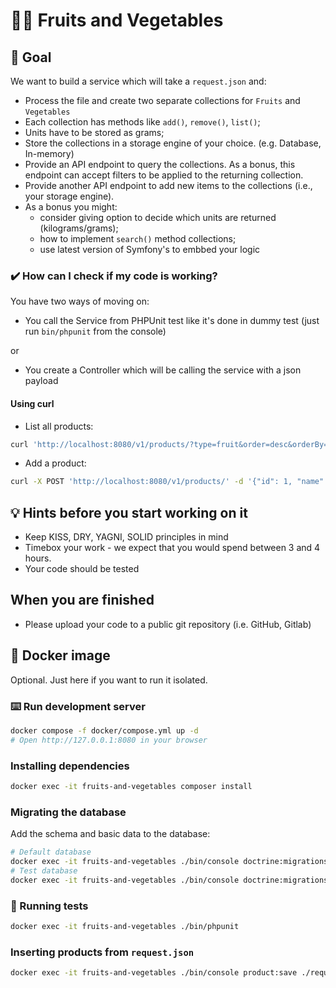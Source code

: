 # 🍎🥕 Fruits and Vegetables

## 🎯 Goal
We want to build a service which will take a `request.json` and:
* Process the file and create two separate collections for `Fruits` and `Vegetables`
* Each collection has methods like `add()`, `remove()`, `list()`;
* Units have to be stored as grams;
* Store the collections in a storage engine of your choice. (e.g. Database, In-memory)
* Provide an API endpoint to query the collections. As a bonus, this endpoint can accept filters to be applied to the returning collection.
* Provide another API endpoint to add new items to the collections (i.e., your storage engine).
* As a bonus you might:
  * consider giving option to decide which units are returned (kilograms/grams);
  * how to implement `search()` method collections;
  * use latest version of Symfony's to embbed your logic 

### ✔️ How can I check if my code is working?
You have two ways of moving on:
* You call the Service from PHPUnit test like it's done in dummy test (just run `bin/phpunit` from the console)

or

* You create a Controller which will be calling the service with a json payload

#### Using curl

* List all products:
```bash
curl 'http://localhost:8080/v1/products/?type=fruit&order=desc&orderBy=id&unit=kg'
```

* Add a product:
```bash
curl -X POST 'http://localhost:8080/v1/products/' -d '{"id": 1, "name": "Watermelon", "type": "vegetable", "quantity": 1.5, "unit": "kg"}' -H "Content-Type: application/json"
```

## 💡 Hints before you start working on it
* Keep KISS, DRY, YAGNI, SOLID principles in mind
* Timebox your work - we expect that you would spend between 3 and 4 hours.
* Your code should be tested

## When you are finished
* Please upload your code to a public git repository (i.e. GitHub, Gitlab)

## 🐳 Docker image
Optional. Just here if you want to run it isolated.

### ⌨️ Run development server
```bash
docker compose -f docker/compose.yml up -d
# Open http://127.0.0.1:8080 in your browser
```

### Installing dependencies
```bash
docker exec -it fruits-and-vegetables composer install
```

### Migrating the database
Add the schema and basic data to the database:
```bash
# Default database
docker exec -it fruits-and-vegetables ./bin/console doctrine:migrations:migrate
# Test database
docker exec -it fruits-and-vegetables ./bin/console doctrine:migrations:migrate --conn=test --env=test
```

### 🛂 Running tests
```bash
docker exec -it fruits-and-vegetables ./bin/phpunit
```

### Inserting products from `request.json`
```bash
docker exec -it fruits-and-vegetables ./bin/console product:save ./request.json
```

